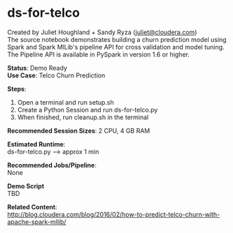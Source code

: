 # ds-for-telco
Created by Juliet Houghland + Sandy Ryza (juliet@cloudera.com)<br>
The source notebook demonstrates building a churn prediction model using Spark
and Spark MlLib's pipeline API for cross validation and model tuning. The Pipeline API is available in PySpark in version 1.6 or higher.

<b>Status</b>: Demo Ready<br>
<b>Use Case</b>: Telco Churn Prediction

<b>Steps</b>:<br>
1. Open a terminal and run setup.sh<br>
2. Create a Python Session and run ds-for-telco.py<br>
3. When finished, run cleanup.sh in the terminal<br>

<b>Recommended Session Sizes</b>: 2 CPU, 4 GB RAM

<b>Estimated Runtime</b>: <br>
ds-for-telco.py --> approx 1 min 

<b>Recommended Jobs/Pipeline</b>:<br>
None

<b>Demo Script</b><br>
TBD

<b>Related Content</b>:<br>
http://blog.cloudera.com/blog/2016/02/how-to-predict-telco-churn-with-apache-spark-mllib/



